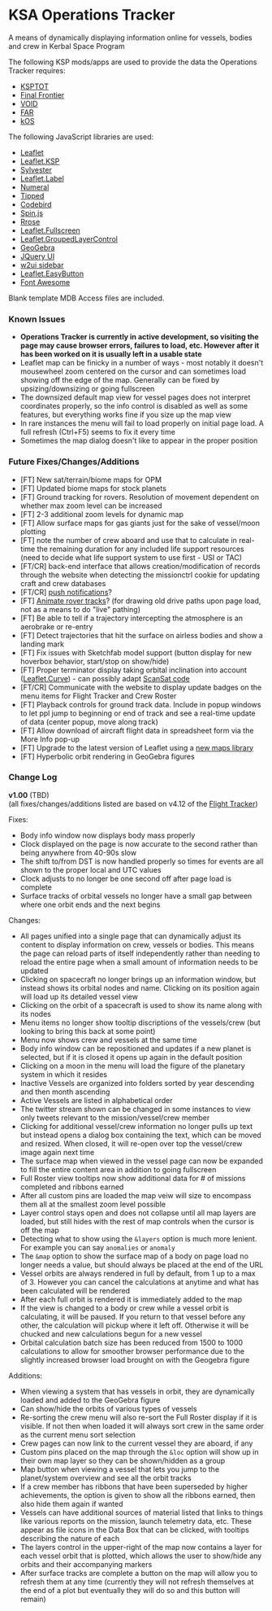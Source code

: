 # KSA Operations Tracker
A means of dynamically displaying information online for vessels, bodies and crew in Kerbal Space Program

The following KSP mods/apps are used to provide the data the Operations Tracker requires:

* [KSPTOT](http://forum.kerbalspaceprogram.com/threads/36476-WIN-KSP-Trajectory-Optimization-Tool-v0-12-2-Mission-Architect-Update!)
* [Final Frontier](http://forum.kerbalspaceprogram.com/threads/67246)
* [VOID](http://forum.kerbalspaceprogram.com/threads/54533-0-23-VOID-Vessel-Orbital-Informational-Display)
* [FAR](http://forum.kerbalspaceprogram.com/threads/20451-0-23-Ferram-Aerospace-Research-v0-12-5-2-Aero-Fixes-For-Planes-Rockets-1-7-14)
* [kOS](https://github.com/KSP-KOS/KOS)

The following JavaScript libraries are used:

* [Leaflet](http://leafletjs.com/)
* [Leaflet.KSP](https://github.com/saik0/Leaflet.KSP)
* [Sylvester](http://sylvester.jcoglan.com/)
* [Leaflet.Label](https://github.com/Leaflet/Leaflet.label)
* [Numeral](http://numeraljs.com/)
* [Tipped](http://www.tippedjs.com/)
* [Codebird](https://github.com/jublonet/codebird-js)
* [Spin.js](http://fgnass.github.io/spin.js/)
* [Rrose](http://erictheise.github.io/rrose/)
* [Leaflet.Fullscreen](https://github.com/brunob/leaflet.fullscreen)
* [Leaflet.GroupedLayerControl](https://github.com/ismyrnow/Leaflet.groupedlayercontrol)
* [GeoGebra](https://wiki.geogebra.org/en/Reference:JavaScript)
* [JQuery UI](https://jqueryui.com/)
* [w2ui sidebar](http://w2ui.com/web/demo/sidebar)
* [Leaflet.EasyButton](https://github.com/CliffCloud/Leaflet.EasyButton)
* [Font Awesome](http://fontawesome.io/icons/)

Blank template MDB Access files are included.

### Known Issues

- **Operations Tracker is currently in active development, so visiting the page may cause browser errors, failures to load, etc. However after it has been worked on it is usually left in a usable state**
- Leaflet map can be finicky in a number of ways - most notably it doesn't mousewheel zoom centered on the cursor and can sometimes load showing off the edge of the map. Generally can be fixed by upsizing/downsizing or going fullscreen
- The downsized default map view for vessel pages does not interpret coordinates properly, so the info control is disabled as well as some features, but everything works fine if you size up the map view
- In rare instances the menu will fail to load properly on initial page load. A full refresh (Ctrl+F5) seems to fix it every time
- Sometimes the map dialog doesn't like to appear in the proper position

### Future Fixes/Changes/Additions

* [FT] New sat/terrain/biome maps for OPM
* [FT] Updated biome maps for stock planets
* [FT] Ground tracking for rovers. Resolution of movement dependent on whether max zoom level can be increased
* [FT] 2-3 additional zoom levels for dynamic map
* [FT] Allow surface maps for gas giants just for the sake of vessel/moon plotting
* [FT] note the number of crew aboard and use that to calculate in real-time the remaining duration for any included life support resources (need to decide what life support system to use first - USI or TAC)
* [FT/CR] back-end interface that allows creation/modification of records through the website when detecting the missionctrl cookie for updating craft and crew databases
* [FT/CR] [push notifications](https://developer.mozilla.org/en-US/docs/Web/API/Push_API)?
* [FT] [Animate rover tracks](https://github.com/IvanSanchez/Leaflet.Polyline.SnakeAnim)? (for drawing old drive paths upon page load, not as a means to do "live" pathing)
* [FT] Be able to tell if a trajectory intercepting the atmosphere is an aerobrake or re-entry
* [FT] Detect trajectories that hit the surface on airless bodies and show a landing mark
* [FT] Fix issues with Sketchfab model support (button display for new hoverbox behavior, start/stop on show/hide)
* [FT] Proper terminator display taking orbital inclination into account ([Leaflet.Curve](https://github.com/elfalem/Leaflet.curve)) - can possibly adapt [ScanSat code](https://forum.kerbalspaceprogram.com/index.php?/topic/87351-ksp-130-scansat-v179-dev-version-june-28-2017/&do=findComment&comment=2993781)
* [FT/CR] Communicate with the website to display update badges on the menu items for Flight Tracker and Crew Roster
* [FT] Playback controls for ground track data. Include in popup windows to let ppl jump to beginning or end of track and see a real-time update of data (center popup, move along track)
* [FT] Allow download of aircraft flight data in spreadsheet form via the More Info pop-up
* [FT] Upgrade to the latest version of Leaflet using a [new maps library](https://gitlab.com/IvanSanchez/Leaflet.Kerbal)
* [FT] Hyperbolic orbit rendering in GeoGebra figures

### Change Log

**v1.00** (TBD)   
(all fixes/changes/additions listed are based on v4.12 of the [Flight Tracker](https://github.com/KSAMissionCtrl/FlightTracker#change-log))

Fixes:
  - Body info window now displays body mass properly
  - Clock displayed on the page is now accurate to the second rather than being anywhere from 40-90s slow
  - The shift to/from DST is now handled properly so times for events are all shown to the proper local and UTC values
  - Clock adjusts to no longer be one second off after page load is complete
  - Surface tracks of orbital vessels no longer have a small gap between where one orbit ends and the next begins

Changes:
  - All pages unified into a single page that can dynamically adjust its content to display information on crew, vessels or bodies. This means the page can reload parts of itself independently rather than needing to reload the entire page when a small amount of information needs to be updated
  - Clicking on spacecraft no longer brings up an information window, but instead shows its orbital nodes and name. Clicking on its position again will load up its detailed vessel view
  - Clicking on the orbit of a spacecraft is used to show its name along with its nodes
  - Menu items no longer show tooltip discriptions of the vessels/crew (but looking to bring this back at some point)
  - Menu now shows crew and vessels at the same time
  - Body info window can be repositioned and updates if a new planet is selected, but if it is closed it opens up again in the default position
  - Clicking on a moon in the menu will load the figure of the planetary system in which it resides
  - Inactive Vessels are organized into folders sorted by year descending and then month ascending
  - Active Vessels are listed in alphabetical order
  - The twitter stream shown can be changed in some instances to view only tweets relevant to the mission/vessel/crew member
  - Clicking for additional vessel/crew information no longer pulls up text but instead opens a dialog box containing the text, which can be moved and resized. When closed, it will re-open over top the vessel/crew image again next time
  - The surface map when viewed in the vessel page can now be expanded to fill the entire content area in addition to going fullscreen
  - Full Roster view tooltips now show additional data for # of missions completed and ribbons earned
  - After all custom pins are loaded the map veiw will size to encompass them all at the smallest zoom level possible
  - Layer control stays open and does not collapse until all map layers are loaded, but still hides with the rest of map controls when the cursor is off the map
  - Detecting what to show using the `&layers` option is much more lenient. For example you can say `anomalies` or `anomaly`
  - The `&map` option to show the surface map of a body on page load no longer needs a value, but should always be placed at the end of the URL
  - Vessel orbits are always rendered in full by default, from 1 up to a max of 3. However you can cancel the calculations at anytime and what has been calculated will be rendered
  - After each full orbit is rendered it is immediately added to the map
  - If the view is changed to a body or crew while a vessel orbit is calculating, it will be paused. If you return to that vessel before any other, the calculation will pickup where it left off. Otherwise it will be chucked and new calculations begun for a new vessel
  - Orbital calculation batch size has been reduced from 1500 to 1000 calculations to allow for smoother browser performance due to the slightly increased browser load brought on with the Geogebra figure

Additions:
  - When viewing a system that has vessels in orbit, they are dynamically loaded and added to the GeoGebra figure
  - Can show/hide the orbits of various types of vessels
  - Re-sorting the crew menu will also re-sort the Full Roster display if it is visible. If not then when loaded it will always sort crew in the same order as the current menu sort selection
  - Crew pages can now link to the current vessel they are aboard, if any
  - Custom pins placed on the map through the `&loc` option will show up in their own map layer so they can be shown/hidden as a group
  - Map button when viewing a vessel that lets you jump to the planet/system overview and see all the orbit tracks
  - If a crew member has ribbons that have been superseded by higher achievements, the option is given to show all the ribbons earned, then also hide them again if wanted
  - Vessels can have additional sources of material listed that links to things like various reports on the mission, launch telemetry data, etc. These appear as file icons in the Data Box that can be clicked, with tooltips describing the nature of each
  - The layers control in the upper-right of the map now contains a layer for each vessel orbit that is plotted, which allows the user to show/hide any orbits and their accompanying markers
  - After surface tracks are complete a button on the map will allow you to refresh them at any time (currently they will not refresh themselves at the end of a plot but eventually they will do so and this button will remain)

